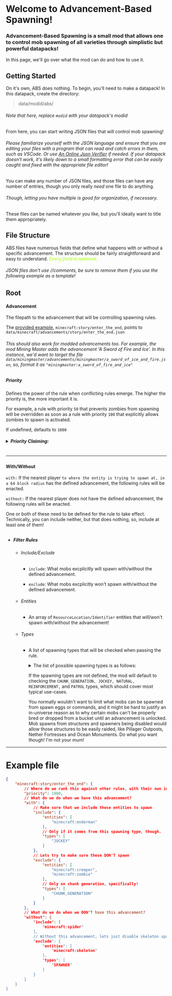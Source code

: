 # Welcome to Advancement-Based Spawning!
### Advancement-Based Spawning is a small mod that allows one to control mob spawning of all varieties through simplistic but powerful datapacks!

In this page, we'll go over what the mod can do and how to use it.
## Getting Started
On it's own, ABS does nothing. To begin, you'll need to make a datapack! In this datapack, create the directory:
> data/modid/abs/

###### Note that here, replace `modid` with your datapack's modid

From here, you can start writing JSON files that will control mob spawning!

###### Please familiarize yourself with the JSON language and ensure that you are editing your files with a program that can read and catch errors in them, such as VSCode. Or use [An Online Json Verifier](https://jsonlint.com/) if needed. If your datapack doesn't work, it's likely down to a small formatting error that can be easily caught and fixed with the appropriate file editor!

You can make any number of JSON files, and those files can have any number of entries, though you only really *need* one file to do anything.

###### Though, letting you have multiple is good for organization, if necessary.

These files can be named whatever you like, but you'll ideally want to title them appropriately.

## File Structure

ABS files have numerous fields that define what happens with or without a specific advancement. The structure should be fairly straightforward and easy to understand. ***<span style="color:#BDFF44">Every field is optional.</span>***

###### JSON files don't use //comments, be sure to remove them if you use the following example as a template!

## Root

#### Advancement

The filepath to the advancement that will be controlling spawning rules. 

The [provided example](#example-file), `minecraft:story/enter_the_end`, points to `data/minecraft/advancements/story/enter_the_end.json`

###### This should also work for modded advancements too. For example, the mod Mining Master adds the advancement 'A Sword of Fire and Ice'. In this instance, we'd want to target the file `data/miningmaster/advancements/miningmaster/a_sword_of_ice_and_fire.json`, so, format it as `"miningmaster:a_sword_of_fire_and_ice"`

##

##### Priority

Defines the power of the rule when conflicting rules emerge. The higher the priority is, the more important it is.

For example, a rule with priority `50` that prevents zombies from spawning will be overridden as soon as a rule with priority `100` that explicitly allows zombies to spawn is activated. 

If undefined, defaults to `1000`

<h5>
<details>
  <summary>Priority Claiming: <h3></summary>

  ***<h3><span style="color:red">Only use if you know what you're doing!</span><h4>***

  When comparing two conflicting conditions, the two rules are merged with one another to handle conflicts.
  
  The priority system takes over and modifies the include and exclude list based on the priorities of the two rules. Then, it creates a new rule. The merged rule will retain the higher priority of the two rules.
  
  For example, a rule with priority `50` conflicting with a rule of priority `100`, when merging the rules, the resulting rule will have a priority `100`.

  However,
  `"claim_priority": true`, will force the rule's priority.
  
  For example, a rule with priority `50` that wants to claim the priority, will, when compared against a rule with priority `100`; the resulting rule will use `50` instead of `100`. If both rules claim priority, it again uses the higher one of the two.

</details>

---

#### With/Without

`with:` If the nearest player `to where the entity is trying to spawn at, in a 64 block radius` has the defined advancement, the following rules will be enacted.

`without:` If the nearest player does not have the defined advancement, the following rules will be enacted. 

One or both of these need to be defined for the rule to take effect. Technically, you can include neither, but that does nothing, so, include at least one of them!

##

 - ##### Filter Rules
   - ###### Include/Exclude
     - `include`: What mobs excplicitly will spawn with/without the defined advancement.
   
     - `exclude`: What mobs excplicitly won't spawn with/without the defined advancement.

   - ###### Entities
     - An array of `ResourceLocation/Identifier` entities that will/won't spawn with/without the advancement!

   - ###### Types
     - A list of spawning types that will be checked when passing the rule.

       <details>
          <summary>The list of possible spawning types is as follows: </summary>
          
          - `NATURAL` - Mobs that spawn from ticking chunks, ie ambient spawning
          - `CHUNK_GENERATION` - Mobs that spawn immediately on chunk creation
          - `SPAWNER` - Mobs that spawn from Spawner blocks
          - `STRUCTURE` - Mobs that spawn from a structure
          - `BREEDING` - Mobs that come from bred animals
          - `MOB_SUMMONED` - Mobs that are summoned for backup, eg Evokers summoning Vex's
          - `JOCKEY` - Mobs that ride other mobs, eg Skeleton riding a Spider
          - `EVENT` - Mobs that spawn from an event, eg raids
          - `CONVERSION` - Mobs that are being converted, eg Zombie Villager converting to Villager
          - `REINFORCEMENT` - Mobs that are spawned for reinforcement, eg Zombies spawning more Zombies
          - `TRIGGERED` - Mobs that come from a specific thing, eg Wardens spawning from a shrieker
          - `BUCKET` - Mobs that come from buckets, eg Bucket of Fish
          - `SPAWN_EGG` - Mobs that come from a spawn egg
          - `COMMAND` - Mobs that come from a command, eg /summon
          - `DISPENSER` - Mobs that come from a dispenser
          - `PATROL` - Mobs that come from a patrol, eg Illagers
        </details>
   
       If the spawning types are not defined, the mod will default to checking the `CHUNK_GENERATION, JOCKEY, NATURAL, REINFORCEMENT,` and `PATROL` types, which should cover most typical use-cases. 

       You normally wouldn't want to limit what mobs can be spawned from spawn eggs or commands, and it might be hard to justify an in-universe reason as to why certain mobs can't be properly bred or dropped from a bucket until an advancement is unlocked. Mob spawns from structures and spawners being disabled would allow those structures to be easily raided, like Pillager Outposts, Nether Fortresses and Ocean Monuments. Do what you want though! I'm not your mum!

---

<a id="example-file"></a>
# Example file
```json
{
    "minecraft:story/enter_the_end": {
        // Where do we rank this against other rules, with their own inclusion and exclusion rules?
        "priority": 1000,
        // What do we do when we have this advancement?
        "with": {
            // Make sure that we include these entities to spawn
            "include": {
                "entities": [
                    "minecraft:enderman"
                ],
                // Only if it comes from this spawning type, though.
                "types": [
                    "JOCKEY"
                ]
            },
            // Lets try to make sure these DON'T spawn
            "exclude": {
                "entities": [
                    "minecraft:creeper",
                    "minecraft:zombie"
                ],
                // Only on chunk generation, specifically! 
                "types": [
                    "CHUNK_GENERATION"
                ]
            }
        },
        // What do we do when we DON"T have this advancement?
        "without": {
            "include": [
                "minecraft:spider"
            ],
            // Without this advancement, lets just disable skeleton spawners
            "exclude": {
                "entities": [
                    "minecraft:skeleton"
                ],
                "types": [
                    "SPAWNER"
                ]
            }
        }
    }
}
```
